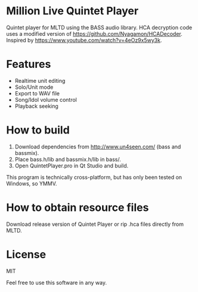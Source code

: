 # Million Live Quintet Player
Quintet player for MLTD using the BASS audio library. HCA decryption code uses a modified version of https://github.com/Nyagamon/HCADecoder. Inspired by https://www.youtube.com/watch?v=4eOz9x5wy3k.

# Features
  - Realtime unit editing
  - Solo/Unit mode
  - Export to WAV file
  - Song/Idol volume control
  - Playback seeking

# How to build
  1. Download dependencies from http://www.un4seen.com/ (bass and bassmix).
  2. Place bass.h/lib and bassmix.h/lib in bass/.
  3. Open QuintetPlayer.pro in Qt Studio and build.

This program is technically cross-platform, but has only been tested on Windows, so YMMV.

# How to obtain resource files
Download release version of Quintet Player or rip .hca files directly from MLTD.

# License
MIT

Feel free to use this software in any way.
